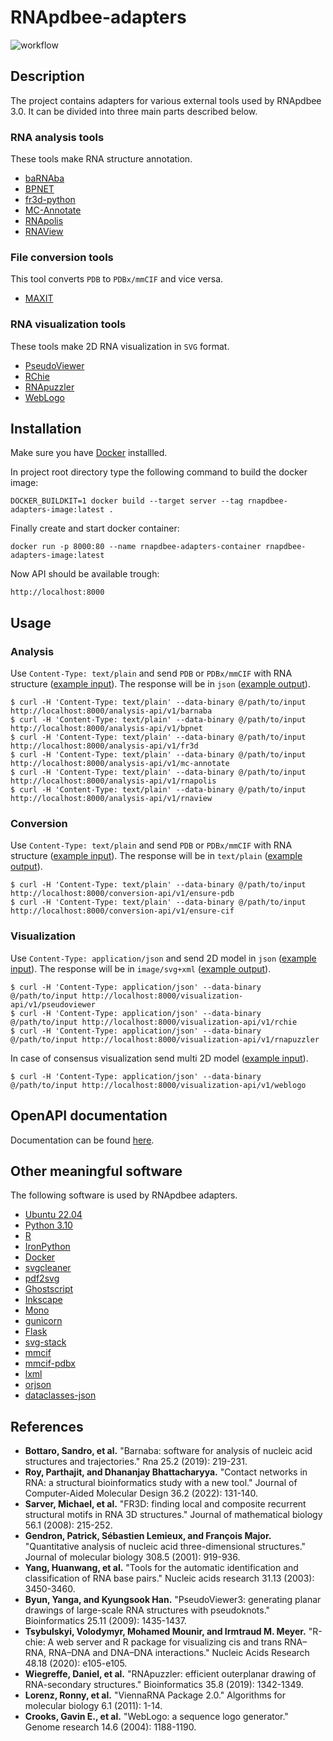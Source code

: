 # RNApdbee-adapters
![workflow](https://github.com/rnapdbee/rnapdbee-adapters/actions/workflows/docker.yml/badge.svg)

## Description

The project contains adapters for various external tools used by RNApdbee 3.0. It can be divided into three main parts described below.

### RNA analysis tools
These tools make RNA structure annotation.

- [baRNAba](https://github.com/srnas/barnaba)
- [BPNET](https://github.com/computational-biology/bpnet)
- [fr3d-python](https://github.com/BGSU-RNA/fr3d-python)
- [MC-Annotate](https://github.com/major-lab/MC-Annotate)
- [RNApolis](https://github.com/tzok/rnapolis-py)
- [RNAView](http://ndbserver.rutgers.edu/ndbmodule/services/download/rnaview.html)

### File conversion tools
This tool converts `PDB` to `PDBx/mmCIF` and vice versa.

- [MAXIT](https://sw-tools.rcsb.org/apps/MAXIT/index.html)

### RNA visualization tools
These tools make 2D RNA visualization in `SVG` format.

- [PseudoViewer](http://pseudoviewer.inha.ac.kr/)
- [RChie](https://www.e-rna.org/r-chie/)
- [RNApuzzler](https://www.tbi.univie.ac.at/RNA/RNAplot.1.html)
- [WebLogo](https://weblogo.threeplusone.com/)

## Installation
Make sure you have [Docker](https://www.docker.com/) installled. 

In project root directory type the following command to build the docker image:

```
DOCKER_BUILDKIT=1 docker build --target server --tag rnapdbee-adapters-image:latest . 
```

Finally create and start docker container:

```
docker run -p 8000:80 --name rnapdbee-adapters-container rnapdbee-adapters-image:latest
```

Now API should be available trough:
```
http://localhost:8000
```

## Usage

### Analysis
Use `Content-Type: text/plain` and send `PDB` or `PDBx/mmCIF` with RNA structure ([example input](tests/files/input/2z_74.cif)). The response will be in `json` ([example output](tests/files/analysis_output/rnapolis.json)). 

```
$ curl -H 'Content-Type: text/plain' --data-binary @/path/to/input http://localhost:8000/analysis-api/v1/barnaba
$ curl -H 'Content-Type: text/plain' --data-binary @/path/to/input http://localhost:8000/analysis-api/v1/bpnet
$ curl -H 'Content-Type: text/plain' --data-binary @/path/to/input http://localhost:8000/analysis-api/v1/fr3d
$ curl -H 'Content-Type: text/plain' --data-binary @/path/to/input http://localhost:8000/analysis-api/v1/mc-annotate
$ curl -H 'Content-Type: text/plain' --data-binary @/path/to/input http://localhost:8000/analysis-api/v1/rnapolis
$ curl -H 'Content-Type: text/plain' --data-binary @/path/to/input http://localhost:8000/analysis-api/v1/rnaview
```

### Conversion
Use `Content-Type: text/plain` and send `PDB` or `PDBx/mmCIF` with RNA structure ([example input](tests/files/input/2z_74.cif)). The response will be in `text/plain` ([example output](tests/files/tools_output/2z_74_out.pdb)). 

```
$ curl -H 'Content-Type: text/plain' --data-binary @/path/to/input http://localhost:8000/conversion-api/v1/ensure-pdb
$ curl -H 'Content-Type: text/plain' --data-binary @/path/to/input http://localhost:8000/conversion-api/v1/ensure-cif
```

### Visualization
Use `Content-Type: application/json` and send 2D model in `json` ([example input](tests/files/input/model2D.json)). The response will be in `image/svg+xml` ([example output](tests/files/visualization_output/rchie.svg)). 

```
$ curl -H 'Content-Type: application/json' --data-binary @/path/to/input http://localhost:8000/visualization-api/v1/pseudoviewer
$ curl -H 'Content-Type: application/json' --data-binary @/path/to/input http://localhost:8000/visualization-api/v1/rchie
$ curl -H 'Content-Type: application/json' --data-binary @/path/to/input http://localhost:8000/visualization-api/v1/rnapuzzler
```

In case of consensus visualization send multi 2D model ([example input](tests/files/input/modelMulti2D.json)).

```
$ curl -H 'Content-Type: application/json' --data-binary @/path/to/input http://localhost:8000/visualization-api/v1/weblogo
```

## OpenAPI documentation
Documentation can be found [here](documentation/api/adapters-api.yml).

## Other meaningful software
The following software is used by RNApdbee adapters.

- [Ubuntu 22.04](https://ubuntu.com/)
- [Python 3.10](https://www.python.org/)
- [R](https://www.r-project.org/)
- [IronPython](https://ironpython.net/)
- [Docker](https://www.docker.com/)
- [svgcleaner](https://github.com/RazrFalcon/svgcleaner)
- [pdf2svg](https://manpages.ubuntu.com/manpages/impish/man1/pdf2svg.1.html)
- [Ghostscript](https://www.ghostscript.com/)
- [Inkscape](https://inkscape.org/)
- [Mono](https://www.mono-project.com/)
- [gunicorn](https://gunicorn.org/)
- [Flask](https://flask.palletsprojects.com/en/2.2.x/)
- [svg-stack](https://github.com/astraw/svg_stack)
- [mmcif](https://pypi.org/project/mmcif/)
- [mmcif-pdbx](https://pypi.org/project/mmcif-pdbx/)
- [lxml](https://pypi.org/project/lxml/)
- [orjson](https://pypi.org/project/orjson/)
- [dataclasses-json](https://pypi.org/project/dataclasses-json/)

## References

- **Bottaro, Sandro, et al.** "Barnaba: software for analysis of nucleic acid structures and trajectories." Rna 25.2 (2019): 219-231.
- **Roy, Parthajit, and Dhananjay Bhattacharyya.** "Contact networks in RNA: a structural bioinformatics study with a new tool." Journal of Computer-Aided Molecular Design 36.2 (2022): 131-140.
- **Sarver, Michael, et al.** "FR3D: finding local and composite recurrent structural motifs in RNA 3D structures." Journal of mathematical biology 56.1 (2008): 215-252.
- **Gendron, Patrick, Sébastien Lemieux, and François Major.** "Quantitative analysis of nucleic acid three-dimensional structures." Journal of molecular biology 308.5 (2001): 919-936.
- **Yang, Huanwang, et al.** "Tools for the automatic identification and classification of RNA base pairs." Nucleic acids research 31.13 (2003): 3450-3460.
- **Byun, Yanga, and Kyungsook Han.** "PseudoViewer3: generating planar drawings of large-scale RNA structures with pseudoknots." Bioinformatics 25.11 (2009): 1435-1437.
- **Tsybulskyi, Volodymyr, Mohamed Mounir, and Irmtraud M. Meyer.** "R-chie: A web server and R package for visualizing cis and trans RNA–RNA, RNA–DNA and DNA–DNA interactions." Nucleic Acids Research 48.18 (2020): e105-e105.
- **Wiegreffe, Daniel, et al.** "RNApuzzler: efficient outerplanar drawing of RNA-secondary structures." Bioinformatics 35.8 (2019): 1342-1349.
- **Lorenz, Ronny, et al.** "ViennaRNA Package 2.0." Algorithms for molecular biology 6.1 (2011): 1-14.
- **Crooks, Gavin E., et al.** "WebLogo: a sequence logo generator." Genome research 14.6 (2004): 1188-1190.
